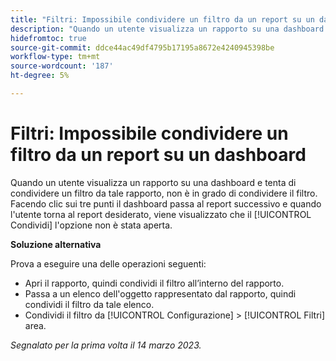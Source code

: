 ```yaml
---
title: "Filtri: Impossibile condividere un filtro da un report su un dashboard"
description: "Quando un utente visualizza un rapporto su una dashboard e tenta di condividere un filtro da tale rapporto, non è in grado di condividere il filtro. Facendo clic sui tre punti, il dashboard passa al report successivo e quando l'utente torna al report desiderato vede che l'opzione Condividi non è stata aperta."
hidefromtoc: true
source-git-commit: ddce44ac49df4795b17195a8672e4240945398be
workflow-type: tm+mt
source-wordcount: '187'
ht-degree: 5%

---
```



# Filtri: Impossibile condividere un filtro da un report su un dashboard

Quando un utente visualizza un rapporto su una dashboard e tenta di condividere un filtro da tale rapporto, non è in grado di condividere il filtro. Facendo clic sui tre punti il dashboard passa al report successivo e quando l&#39;utente torna al report desiderato, viene visualizzato che il [!UICONTROL Condividi] l&#39;opzione non è stata aperta.

**Soluzione alternativa**

Prova a eseguire una delle operazioni seguenti:

* Apri il rapporto, quindi condividi il filtro all’interno del rapporto.
* Passa a un elenco dell&#39;oggetto rappresentato dal rapporto, quindi condividi il filtro da tale elenco.
* Condividi il filtro da [!UICONTROL Configurazione] > [!UICONTROL Filtri] area.

_Segnalato per la prima volta il 14 marzo 2023._


